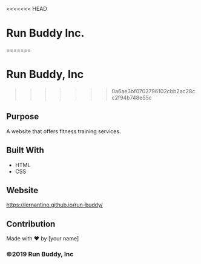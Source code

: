 <<<<<<< HEAD
# Run Buddy Inc.
=======
# Run Buddy, Inc
>>>>>>> 0a6ae3bf0702796102cbb2ac28cc2f94b748e55c

## Purpose
A website that offers fitness training services. 

## Built With
* HTML
* CSS

## Website
https://lernantino.github.io/run-buddy/

## Contribution
Made with ❤️ by [your name]

### ©️2019 Run Buddy, Inc 
